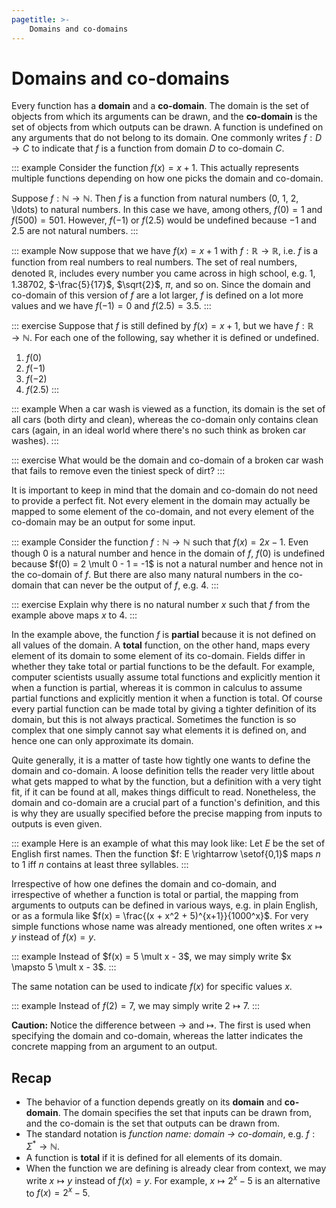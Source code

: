 ```yaml
---
pagetitle: >-
    Domains and co-domains
---
```


# Domains and co-domains

Every function has a **domain** and a **co-domain**.
The domain is the set of objects from which its arguments can be drawn, and the **co-domain** is the set of objects from which outputs can be drawn.
A function is undefined on any arguments that do not belong to its domain.
One commonly writes $f: D \rightarrow C$ to indicate that $f$ is a function from domain $D$ to co-domain $C$.

::: example
Consider the function $f(x) = x +1$.
This actually represents multiple functions depending on how one picks the domain and co-domain.

Suppose $f: \mathbb{N} \rightarrow \mathbb{N}$.
Then $f$ is a function from natural numbers (0, 1, 2, \ldots) to natural numbers.
In this case we have, among others, $f(0) = 1$ and $f(500) = 501$.
However, $f(-1)$ or $f(2.5)$ would be undefined because $-1$ and $2.5$ are not natural numbers.
:::

::: example
Now suppose that we have $f(x) = x + 1$ with $f: \mathbb{R} \rightarrow \mathbb{R}$, i.e. $f$ is a function from real numbers to real numbers.
The set of real numbers, denoted $\mathbb{R}$, includes every number you came across in high school, e.g. $1$, $1.38702$, $-\frac{5}{17}$, $\sqrt{2}$, $\pi$, and so on.
Since the domain and co-domain of this version of $f$ are a lot larger, $f$ is defined on a lot more values and we have $f(-1) = 0$ and $f(2.5) = 3.5$.
:::

::: exercise
Suppose that $f$ is still defined by $f(x) = x + 1$, but we have $f: \mathbb{R} \rightarrow \mathbb{N}$.
For each one of the following, say whether it is defined or undefined.

1. $f(0)$
1. $f(-1)$
1. $f(-2)$
1. $f(2.5)$
:::

::: example
When a car wash is viewed as a function, its domain is the set of all cars (both dirty and clean), whereas the co-domain only contains clean cars (again, in an ideal world where there's no such think as broken car washes).
:::

::: exercise
What would be the domain and co-domain of a broken car wash that fails to remove even the tiniest speck of dirt?
:::

It is important to keep in mind that the domain and co-domain do not need to provide a perfect fit.
Not every element in the domain may actually be mapped to some element of the co-domain, and not every element of the co-domain may be an output for some input.

::: example
Consider the function $f: \mathbb{N} \rightarrow \mathbb{N}$ such that $f(x) = 2x - 1$.
Even though $0$ is a natural number and hence in the domain of $f$, $f(0)$ is undefined because $f(0) = 2 \mult 0 - 1 = -1$ is not a natural number and hence not in the co-domain of $f$.
But there are also many natural numbers in the co-domain that can never be the output of $f$, e.g. $4$.
:::

::: exercise
Explain why there is no natural number $x$ such that $f$ from the example above maps $x$ to $4$.
:::

In the example above, the function $f$ is **partial** because it is not defined on all values of the domain.
A **total** function, on the other hand, maps every element of its domain to some element of its co-domain.
Fields differ in whether they take total or partial functions to be the default.
For example, computer scientists usually assume total functions and explicitly mention it when a function is partial, whereas it is common in calculus to assume partial functions and explicitly mention it when a function is total.
Of course every partial function can be made total by giving a tighter definition of its domain, but this is not always practical.
Sometimes the function is so complex that one simply cannot say what elements it is defined on, and hence one can only approximate its domain.

Quite generally, it is a matter of taste how tightly one wants to define the domain and co-domain.
A loose definition tells the reader very little about what gets mapped to what by the function, but a definition with a very tight fit, if it can be found at all, makes things difficult to read.
Nonetheless, the domain and co-domain are a crucial part of a function's definition, and this is why they are usually specified before the precise mapping from inputs to outputs is even given.

::: example
Here is an example of what this may look like:
Let $E$ be the set of English first names.
Then the function $f: E \rightarrow \setof{0,1}$ maps $n$ to $1$ iff $n$ contains at least three syllables.
:::

Irrespective of how one defines the domain and co-domain, and irrespective of whether a function is total or partial, the mapping from arguments to outputs can be defined in various ways, e.g. in plain English, or as a formula like $f(x) = \frac{(x + x^2 + 5)^{x+1}}{1000^x}$.
For very simple functions whose name was already mentioned, one often writes $x \mapsto y$ instead of $f(x) = y$.

::: example
Instead of $f(x) = 5 \mult x - 3$, we may simply write $x \mapsto 5 \mult x - 3$.
:::

The same notation can be used to indicate $f(x)$ for specific values $x$.

::: example
Instead of $f(2) = 7$, we may simply write $2 \mapsto 7$.
:::

**Caution:**
Notice the difference between $\rightarrow$ and $\mapsto$.
The first is used when specifying the domain and co-domain, whereas the latter indicates the concrete mapping from an argument to an output.

## Recap

- The behavior of a function depends greatly on its **domain** and **co-domain**.
  The domain specifies the set that inputs can be drawn from, and the co-domain is the set that outputs can be drawn from.
- The standard notation is *function name: domain $\rightarrow$ co-domain*, e.g. $f: \Sigma^* \rightarrow \mathbb{N}$.
- A function is **total** if it is defined for all elements of its domain.
- When the function we are defining is already clear from context, we may write $x \mapsto y$ instead of $f(x) = y$.
  For example, $x \mapsto 2^x - 5$ is an alternative to $f(x) = 2^x - 5$.
